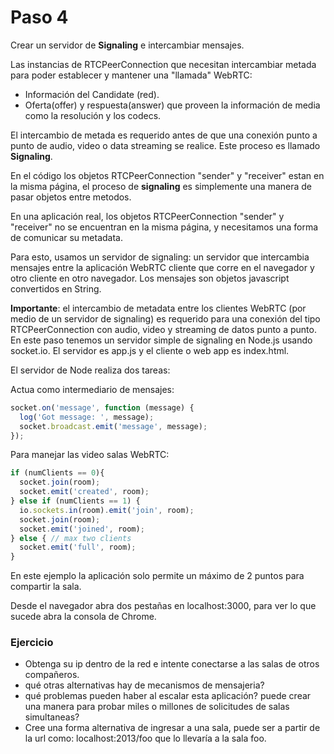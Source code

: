 Paso 4
========

Crear un servidor de **Signaling** e intercambiar mensajes.

Las instancias de RTCPeerConnection que necesitan intercambiar metada para poder establecer y mantener una "llamada" WebRTC:

* Información del Candidate (red).
* Oferta(offer) y respuesta(answer) que proveen la información de media como la resolución y los codecs.

El intercambio de metada es requerido antes de que una conexión punto a punto de audio, video o data streaming se realice. Este proceso es llamado **Signaling**.

En el código los objetos RTCPeerConnection "sender" y "receiver" estan en la misma página, el proceso de **signaling** es simplemente una manera de pasar objetos entre metodos.

En una aplicación real, los objetos RTCPeerConnection "sender" y "receiver" no se encuentran en la misma página, y necesitamos una forma de comunicar su metadata.

Para esto, usamos un servidor de signaling: un servidor que intercambia mensajes entre la aplicación WebRTC cliente que corre en el navegador y otro cliente en otro navegador. Los mensajes son objetos javascript convertidos en String.

**Importante**: el intercambio de metadata entre los clientes WebRTC (por medio de un servidor de signaling) es requerido para una conexión del tipo RTCPeerConnection con audio, video y streaming de datos punto a punto.
En este paso tenemos un servidor simple de signaling en Node.js usando socket.io. El servidor es app.js y el cliente o web app es index.html.

El servidor de Node realiza dos tareas:

Actua como intermediario de mensajes:
```javascript
socket.on('message', function (message) {
  log('Got message: ', message);
  socket.broadcast.emit('message', message);
});
```

Para manejar las video salas WebRTC:
```javascript
if (numClients == 0){
  socket.join(room);
  socket.emit('created', room);
} else if (numClients == 1) {
  io.sockets.in(room).emit('join', room);
  socket.join(room);
  socket.emit('joined', room);
} else { // max two clients
  socket.emit('full', room);
}
```

En este ejemplo la aplicación solo permite un máximo de 2 puntos para compartir la sala.

Desde el navegador abra dos pestañas en localhost:3000, para ver lo que sucede abra la consola de Chrome.

### Ejercicio
* Obtenga su ip dentro de la red e intente conectarse a las salas de otros compañeros.
* qué otras alternativas hay de mecanismos de mensajeria?
* qué problemas pueden haber al escalar esta aplicación? puede crear una manera para probar miles o millones de solicitudes de salas simultaneas?
* Cree una forma alternativa de ingresar a una sala, puede ser a partir de la url como: localhost:2013/foo que lo llevaría a la sala foo.
